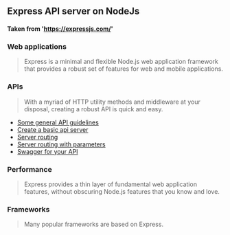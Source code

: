 
## Express API server on NodeJs
#### Taken from 'https://expressjs.com/'

### Web applications
> Express is a minimal and flexible Node.js web application framework that provides a robust set of features for web and mobile applications. 


### APIs
> With a myriad of HTTP utility methods and middleware at your disposal, creating a robust API is quick and easy.

* [Some general API guidelines](https://github.com/Roche-Olivier/help.windows10.nodejs.express.apisite/blob/master/_content/_pages/webpage.create.apiserver.guidelines.md)
* [Create a basic api server](https://github.com/Roche-Olivier/help.windows10.nodejs.express.apisite/blob/master/_content/_pages/webpage.create.apiserver.md)
* [Server routing](https://github.com/Roche-Olivier/help.windows10.nodejs.express.apisite/blob/master/_content/_pages/webpage.create.apiserver.routing.md)
* [Server routing with parameters](https://github.com/Roche-Olivier/help.windows10.nodejs.express.apisite/blob/master/_content/_pages/webpage.create.apiserver.routingparms.md)
* [Swagger for your API](https://github.com/Roche-Olivier/help.windows10.nodejs.express.apisite/blob/master/_content/_pages/webpage.create.apiserver.swagger.md)

### Performance
> Express provides a thin layer of fundamental web application features, without obscuring Node.js features that you know and love.


### Frameworks
> Many popular frameworks are based on Express. 